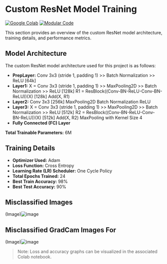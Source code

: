 
# Custom ResNet Model Training

[![Google Colab](https://img.shields.io/badge/Google_Colab-Open_In_Colab-blue?logo=google-colab)](https://github.com/Sushmitha-Katti/ERA/blob/main/Session_12_PyTorch_Lightning%20_and%20_AI%20_Application_Development/S12_final.ipynb)
[![Modular Code](https://img.shields.io/badge/Modular_Code-View_Code-green?logo=github)](https://github.com/Sushmitha-Katti/ERA/tree/main/Session_12_PyTorch_Lightning%20_and%20_AI%20_Application_Development/modular)

This section provides an overview of the custom ResNet model architecture, training details, and performance metrics.


## Model Architecture

The custom ResNet model architecture used for this project is as follows:

- **PrepLayer:** Conv 3x3 (stride 1, padding 1) >> Batch Normalization >> ReLU [64k]
- **Layer1:** X = Conv 3x3 (stride 1, padding 1) >> MaxPooling2D >> Batch Normalization >> ReLU [128k]
  R1 = ResBlock((Conv-BN-ReLU-Conv-BN-ReLU))(X) [128k]
  Add(X, R1)
- **Layer2:** Conv 3x3 [256k]
  MaxPooling2D
  Batch Normalization
  ReLU
- **Layer3:** X = Conv 3x3 (stride 1, padding 1) >> MaxPooling2D >> Batch Normalization >> ReLU [512k]
  R2 = ResBlock((Conv-BN-ReLU-Conv-BN-ReLU))(X) [512k]
  Add(X, R2)
  MaxPooling with Kernel Size 4
- **Fully Connected (FC) Layer**

**Total Trainable Parameters:** 6M

## Training Details

- **Optimizer Used:** Adam
- **Loss Function:** Cross Entropy
- **Learning Rate (LR) Scheduler:** One Cycle Policy
- **Total Epochs Trained:** 24
- **Best Train Accuracy:** 98%
- **Best Test Accuracy:** 90%

## Misclassified Images

(Image)![image](https://github.com/Sushmitha-Katti/ERA/assets/36964484/f37ed89f-0bc6-4820-bf0b-6ea89efdf65d)


## Misclassified GradCam Images For 

(Image)![image](https://github.com/Sushmitha-Katti/ERA/assets/36964484/b0252e3d-2491-4843-88d8-730be665697a)

> Note: Loss and accuracy graphs can be visualized in the associated Colab notebook.



